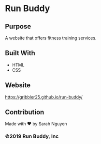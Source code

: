 # Run Buddy

## Purpose
A website that offers fitness training services.

## Built With
* HTML
* CSS

## Website
https://gribbler25.github.io/run-buddy/

## Contribution
Made with ❤️ by Sarah Nguyen

### ©️2019 Run Buddy, Inc 
